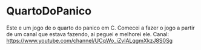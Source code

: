 # QuartoDoPanico
 Este e um jogo de o quarto do panico em C. Comecei a fazer o jogo a partir de um canal que estava fazendo, ai peguei e melhorei ele. Canal: https://www.youtube.com/channel/UCqWo_iZvIALqgmXkzJ8S0Sg
